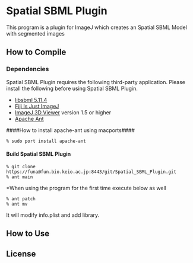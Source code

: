 Spatial SBML Plugin
======================
This program is a plugin for ImageJ which creates an Spatial SBML Model with segmented images

How to Compile
------------------
### Dependencies ###
Spatial SBML Plugin requires the following third-party application.
Please install the following before using Spatial SBML Plugin.

+ [libsbml 5.11.4](http://sbml.org/Software/libSBML "libsbml")
+ [Fiji Is Just ImageJ](http://fiji.sc/Fiji "Fiji Is Just ImageJ")
+ [ImageJ 3D Viewer](http://3dviewer.neurofly.de/ "ImageJ 3D Viewer") version 1.5 or higher
+ [Apache Ant](http://ant.apache.org/ "Apache Ant")

####How to install apache-ant using macports####

    % sudo port install apache-ant

#### Build Spatial SBML Plugin ####
    % git clone https://funa@fun.bio.keio.ac.jp:8443/git/Spatial_SBML_Plugin.git
    % ant main

*When using the program for the first time execute below as well

    % ant patch
    % ant mv

It will modify info.plist and add library.

How to Use
-------------------

License
------------------

